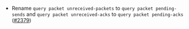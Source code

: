 *   Rename `query packet unreceived-packets` to `query packet pending-sends`
    and `query packet unreceived-acks` to `query packet pending-acks`
    ([#2379](https://github.com/informalsystems/ibc-rs/issues/2379))
